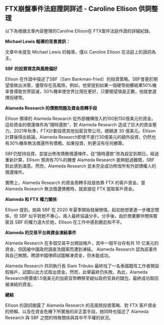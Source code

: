 ## FTX崩盤事件法庭證詞詳述 - Caroline Ellison 供詞整理

以下為根據文章內容整理的Caroline Ellison在 FTX案件法庭作證的詳細紀錄。

**Michael Lewis 報導的背景資訊：**

文章中未提及 Michael Lewis 的報導，僅以 Caroline Ellison 在法庭上的證詞為主。

**SBF 的投資理念與風險偏好**

Ellison 在作證中描述了SBF（Sam Bankman-fried）的投資策略。SBF會基於期望值做出決策，儘管存在高風險。例如，他曾提到如果一個硬幣拋擲結果50%機率會導致世界毀滅，50%機率使世界比現在更好，只要期望值是正數，他就會選擇投硬幣。

**Alameda Research 的債務問題及資金周轉手段**

Ellison 領導的 Alameda Research 從外部機構借入約100到150億美元的資金。這些資金的償還條件為“隨時還款”，對 Alameda Research 造成了巨大的資金壓力。2021年秋季，FTX計劃投資其他加密貨幣公司，總額達 30 億美元。Ellison 計算後得出結論，Alameda Research即使不進行30億美元的額外投資，仍然也有30%機率無法償還所有債務。如果投資，則更沒有任何勝算。

SBF仍堅持投資，並提出修改債務償還條件，從“隨時還款”改為設定到期日。經過重新計算，Ellison 預測有70%的機會 Alameda Research 能夠挺過難關，SBF 對此感到滿意。然而，Alameda Research 並未完全成功修改所有外部債權人的償還條件。

實際上，Alameda Research 的資金周轉手段是依靠 FTX 的客戶資金。當 Alameda Research 無法償還債務時，就直接從 FTX 提取客戶資金。

**Alameda 和 FTX 權力關係**

Ellison 提到，她與 SBF 在 2020 年夏季開始發展戀情。起初她想更進一步確定關係，但 SBF 似乎對她不專心，兩人最終協議分手。分手後，由於商業夥伴關係緊密且 SBF 的權力遠大於她，Ellison 在工作中感到尷尬和不平。

**Alameda 的交易平台與資金凍結事件**

Alameda Research 在多個交易平台開設帳戶，其中一個平台存有共 10 亿美元的資金，但因被中國政府調查洗錢案而遭到凍結。 Alameda Research 認為該事件與自己無關，聘請中國律師試圖解凍資金，但未能成功。

Alameda Research 共同執行長 Siam Tribuko 最終找了一名泰國籍性工作者開設假帳戶，試圖以此方式取出資金。然而，此舉最終仍失敗。為此，Alameda Research將價值1.5億美元的加密貨幣轉移至疑似政府官員的錢包，最終成功取回被凍結的資金。

**總結**

Ellison 的證詞揭露了 Alameda Research 的高風險投資策略、對 FTX 客戶資金的倚賴、以及在資金危機下所實施的非正當手段。她同時也描述了 Alameda Research 與 SBF 之間的特殊關係與其中不平權的狀況。
